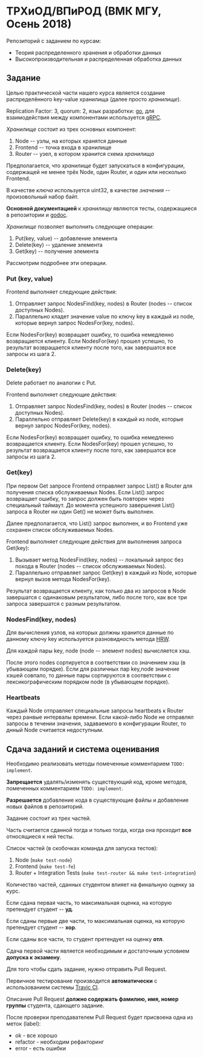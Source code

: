 # ТРХиОД/ВПиРОД (ВМК МГУ, Осень 2018)
Репозиторий с заданием по курсам:
* Теория распределенного хранения и обработки данных
* Высокопроизводительная и распределенная обработка данных

## Задание ##
Целью практической части нашего курса является создание распределённого key-value хранилища (далее просто *хранилище*).

Replication Factor: 3, quorum: 2, язык разработки: [go](https://golang.org), для взаимодействия между компонентами используется [gRPC](https://grpc.io/).

*Хранилище* состоит из трех основных компонент:
1. Node -- узлы, на которых хранятся данные
2. Frontend -- точка входа в хранилище
3. Router -- узел, в котором хранится схема *хранилища*

Предполагается, что *хранилище* будет запускаться в конфигурации,
содержащей не менее трёх Node, один Router, и один или несколько Frontend.

В качестве *ключа* используется uint32, в качестве *значения* -- произовольный набор байт.

**Основной документацией** к *хранилищу* являются тесты,
содержащиеся в репозитории и [godoc](https://godoc.org/github.com/n-canter/ddsp).

*Хранилище* позволяет выполнить следующие операции:
1. Put(key, value) -- добавление элемента
2. Delete(key) -- удаление элемента
3. Get(key) -- получение элемента

Рассмотрим подробнее эти операции.
### Put (key, value) ###
Frontend выполняет следующие действия: 
1. Отправляет запрос NodesFind(key, nodes) в Router (nodes -- список доступных Nodes).
2. Параллельно кладет значение value по ключу key в каждый из node, которые вернул запрос NodesFor(key, nodes).

Если NodesFor(key) возвращает ошибку, то ошибка немедленно возвращается клиенту.
Если NodesFor(key) прошел успешно, то результат возвращается клиенту после того, как завершатся все запросы из шага 2.

### Delete(key) ###
Delete работает по аналогии с Put.

Frontend выполняет следующие действия: 
1. Отправляет запрос NodesFind(key, nodes) в Router (nodes -- список доступных Nodes).
2. Параллельно отправляет Delete(key) в каждый из node, которые вернул запрос NodesFor(key, nodes).

Если NodesFor(key) возвращает ошибку, то ошибка немедленно возвращается клиенту.
Если NodesFor(key) прошел успешно, то результат возвращается клиенту после того, как завершатся все запросы из шага 2.

### Get(key) ###
При первом Get запросе Frontend отправляет запрос List() в Router для получения списка обслуживаемых Nodes.
Если List() запрос возвращает ошибку, то запрос должен быть повторен через специальный таймаут.
До момента успешного завершения List() запроса в Router ни один Get() не может быть выполнен.

Далее предполагается, что List() запрос выполнен, и во Frontend уже сохранен список обслуживаемых Nodes.

Frontend выполняет следующие действия для выполнения запроса Get(key):
1. Вызывает метод NodesFind(key, nodes) -- локальный запрос без похода в Router (nodes -- список обслуживаемых Nodes).
2. Параллельно отправляет запрос Get(key) в каждый из Node, которые вернул вызов метода NodesFor(key).

Результат возвращается клиенту, как только два из запросов в Node завершатся с одинаковым результатом,
либо после того, как все три запроса завершатся с разным результатом.

### NodesFind(key, nodes) ###
Для вычисления узлов, на которых должны хранится данные по данному ключу key используется разновидность метода
[HRW](https://en.wikipedia.org/wiki/Rendezvous_hashing).

Для каждой пары key, node (node -- элемент nodes) вычисляется хэш.

После этого nodes сортируется в соответствии со значением хэш (в убывающем порядке).
Если для различных пар key,node значение хэшей совпало,
то данные пары сортируются в соответствии с лексикографическим порядком node (в убывающем порядке).

### Heartbeats ###
Каждый Node отправляет специальные запросы heartbeats к Router через ранвые интервалы времени.
Если какой-либо Node не отправлял запросы в течении значения, задаваемого в конфигурации Router,
то днный Node считается недоступным.


## Сдача заданий и система оценивания ##
Необходимо реализовать методы помеченные комментарием `TODO: implement`.

**Запрещается** удалять/изменять существующий код, кроме методов, помеченных комментарием `TODO: implement`.

**Разрешается** добавление кода в существующие файлы и добавление новых файлов в репозиторий.

Задание состоит из трех частей.

Часть считается сданной тогда и только тогда, когда она проходит **все** относящиеся к ней тесты.

Список частей (в скобочках команда для запуска тестов):
1. Node (`make test-node`)
2. Frontend (`make test-fe`)
3. Router + Integration Tests (`make test-router && make test-integration`)

Количество частей, сданных студентом влияет на финальную оценку за курс.

Если сдана первая часть, то максимальная оценка, на которую претендует студент -- **уд**.

Если сданы первые две части, то максимальная оценка, на которую претендует студент -- **хор**.

Если сданы все части, то студент претендует на оценку **отл**.

Сдача первой части является необходимым и достаточным условием **допуска к экзамену**.

Для того чтобы сдать задание, нужно отправить Pull Request.

Первичное тестирование производится **автоматически** с использованием системы [Travic CI](https://travis-ci.org/).

Описание Pull Request **должно содержать фамилию, имя, номер группы** студента, сдающего задание.

После проверки преподавателем Pull Request будет присвоена одна из меток (label):
* ok - все хорошо
* refactor - необходим рефакторинг
* error - есть ошибки